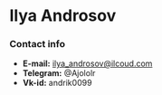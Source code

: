 # Ilya Androsov

### Contact info

* **E-mail:** ilya_androsov@ilcoud.com
* **Telegram:** @Ajololr
* **Vk-id:** andrik0099